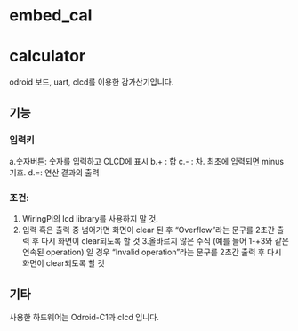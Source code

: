 # embed_cal
# calculator
odroid 보드, uart, clcd를 이용한 감가산기입니다.


## 기능


### 입력키
a.숫자버튼: 숫자를 입력하고 CLCD에 표시
b.+ : 합
c.- : 차. 최초에 입력되면 minus 기호.
d.=: 연산 결과의 출력


### 조건:
1. WiringPi의 lcd library를 사용하지 말 것.
2. 입력 혹은 출력 중  넘어가면 화면이 clear 된 후 “Overflow”라는 문구를 2초간 출력 후 다시 화면이 clear되도록 할 것
3.올바르지 않은 수식 (예를 들어 1-+3와 같은 연속된 operation) 일 경우 “Invalid operation”라는 문구를 2초간 출력 후 다시 화면이 clear되도록 할 것 





## 기타

사용한 하드웨어는 Odroid-C1과  clcd 입니다.


